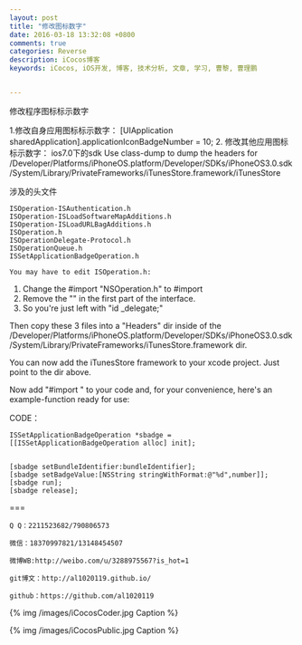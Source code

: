 ```yaml
---
layout: post
title: "修改图标数字"
date: 2016-03-18 13:32:08 +0800
comments: true
categories: Reverse
description: iCocos博客
keywords: iCocos, iOS开发, 博客, 技术分析, 文章, 学习, 曹黎, 曹理鹏


---
```



修改程序图标标示数字

 
1.修改自身应用图标标示数字：
   [UIApplication sharedApplication].applicationIconBadgeNumber = 10;
2. 修改其他应用图标标示数字：
   ios7.0下的sdk
   Use class-dump to dump the headers for /Developer/Platforms/iPhoneOS.platform/Developer/SDKs/iPhoneOS3.0.sdk/System/Library/PrivateFrameworks/iTunesStore.framework/iTunesStore

涉及的头文件

	ISOperation-ISAuthentication.h
	ISOperation-ISLoadSoftwareMapAdditions.h
	ISOperation-ISLoadURLBagAdditions.h
	ISOperation.h
	ISOperationDelegate-Protocol.h
	ISOperationQueue.h
	ISSetApplicationBadgeOperation.h
	
	You may have to edit ISOperation.h:





<!--more-->




1. Change the #import "NSOperation.h" to #import
2. Remove the "" in the first part of the interface. 
3. So you're just left with "id _delegate;"

Then copy these 3 files into a "Headers" dir inside of the /Developer/Platforms/iPhoneOS.platform/Developer/SDKs/iPhoneOS3.0.sdk/System/Library/PrivateFrameworks/iTunesStore.framework dir.

You can now add the iTunesStore framework to your xcode project. Just point to the dir above.

Now add "#import " to your code and, for your convenience, here's an example-function ready for use:

CODE：
   
	ISSetApplicationBadgeOperation *sbadge = [[ISSetApplicationBadgeOperation alloc] init];
    
    
    [sbadge setBundleIdentifier:bundleIdentifier];
    [sbadge setBadgeValue:[NSString stringWithFormat:@"%d",number]];
    [sbadge run];
    [sbadge release];
    
    
===

    Q Q：2211523682/790806573

    微信：18370997821/13148454507
    
    微博WB:http://weibo.com/u/3288975567?is_hot=1
    
	git博文：http://al1020119.github.io/
	
	github：https://github.com/al1020119


{% img /images/iCocosCoder.jpg Caption %}  

{% img /images/iCocosPublic.jpg Caption %}  